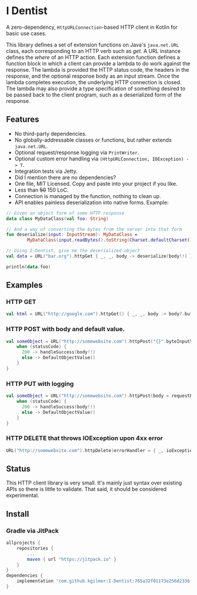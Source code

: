 # I Dentist

A zero-dependency, `HttpURLConnection`-based HTTP client in Kotlin for basic use cases.

This library defines a set of extension functions on Java's `java.net.URL` class, each corresponding to an HTTP verb such as *get*.  A URL instance defines the *where* of an HTTP action.  Each extension function defines a function block in which a client can provide a lambda to do work against the response.  The lambda is provided the HTTP status code, the headers in the response, and the optional response body as an input stream.  Once the lambda completes execution, the underlying HTTP connection is closed.  The lambda may also provide a type specification of something desired to be passed back to the client program, such as a deserialized form of the response.

## Features

* No third-party dependencies.
* No globally-addressable classes or functions, but rather extends `java.net.URL`.
* Optional request/response logging via `PrintWriter`.
* Optional custom error handling via `(HttpURLConnection, IOException) -> T`.
* Integration tests via Jetty.
* Did I mention there are no dependencies?
* One file, MIT Licensed.  Copy and paste into your project if you like.
* Less than ~~50~~ 150 LoC.
* Connection is managed by the function, nothing to clean up.
* API enables painless deserialization into native forms.  Example:
```kotlin
// Given an object form of some HTTP response
data class MyDataClass(val foo: String)

// And a way of converting the bytes from the server into that form
fun deserialize(input: InputStream): MyDataClass =
        MyDataClass(input.readBytes().toString(Charset.defaultCharset()))

// Using I-Dentist, give me the deserialized object
val data = URL("bar.org").httpGet { _, _, body -> deserialize(body!!) }

println(data.foo)
```

## Examples

### HTTP GET

```kotlin
val html = URL("http://google.com").httpGet() { _, _, body -> body?.bufferedReader()!!.readText() }
```

### HTTP POST with body and default value.

```kotlin
val someObject = URL("http://somewebsite.com").httpPost("{}".byteInputStream()) { statusCode, _, body ->
    when (statusCode) {
      200 -> handleSuccess(body!!)
      else -> DefaultObjectValue()
    }
}
```

### HTTP PUT with logging
```kotlin
val someObject = URL("http://somewebsite.com").httpPost(body = requestBody, logger = PrintWriter(System.out)) { statusCode, _, body ->
    when (statusCode) {
      200 -> handleSuccess(body!!)
      else -> DefaultObjectValue()
    }
}
```

### HTTP DELETE that throws IOException upon 4xx error
```kotlin
URL("http://somewebsite.com").httpDelete(errorHandler = { _, ioException -> throw ioException }) { _, _, _ -> Unit }
```

## Status

This HTTP client library is very small.  It's mainly just syntax over existing APIs so there is little to validate.  That said, it should be considered experimental.

## Install

### Gradle via JitPack

```gradle
allprojects {
    repositories {
        ...
        maven { url "https://jitpack.io" }
    }
}
dependencies {
    implementation 'com.github.kgilmer:I-Dentist:765a32f01173e256d2336fcd42125082877ea6bf'
}
```
